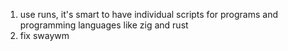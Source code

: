 
1. use runs, it's smart to have individual scripts for programs and programming languages like zig
   and rust
2. fix swaywm
